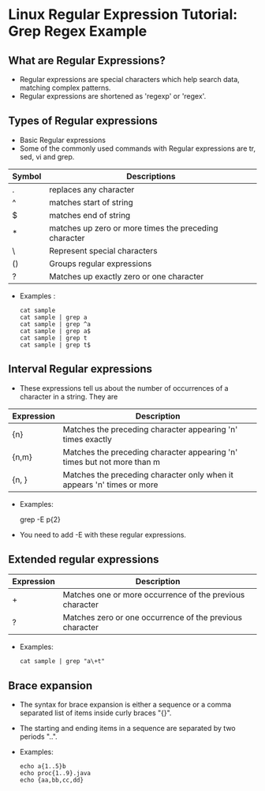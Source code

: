 #	Linux Regular Expression Tutorial: Grep Regex Example

##	What are Regular Expressions?

-	Regular expressions are special characters which help search data, matching complex patterns.
-	Regular expressions are shortened as 'regexp' or 'regex'.


##	Types of Regular expressions

-	Basic Regular expressions
-	Some of the commonly used commands with Regular expressions are tr, sed, vi and grep.

Symbol	| Descriptions
-------- | -----------------
.	| replaces any character
^	| matches start of string
$	| matches end of string
*	| matches up zero or more times the preceding character
\	| Represent special characters
()	| Groups regular expressions
?	| Matches up exactly zero or one character



-	Examples :
	
		cat sample
		cat sample | grep a
		cat sample | grep ^a
		cat sample | grep a$
		cat sample | grep t
		cat sample | grep t$

##	Interval Regular expressions

-	These expressions tell us about the number of occurrences of a character in a string. They are

Expression | Description
---------- | --------------
{n}  | Matches the preceding character appearing 'n' times exactly
{n,m}	| Matches the preceding character appearing 'n' times but not more than m
{n, }	| Matches the preceding character only when it appears 'n' times or more


- Examples:

	grep -E p\{2}
	
-	You need to add -E with these regular expressions.

	

##	Extended regular expressions
	
Expression	| Description
---------- | ------------
\+ | Matches one or more occurrence of the previous character
\? | Matches zero or one occurrence of the previous character	


-	Examples:

		cat sample | grep "a\+t"


##	Brace expansion


-	The syntax for brace expansion is either a sequence or a comma separated list of items inside curly braces "{}".
- 	The starting and ending items in a sequence are separated by two periods "..".

-	Examples:

		echo a{1..5}b
		echo proc{1..9}.java
		echo {aa,bb,cc,dd} 
		
		









































































